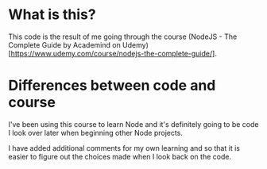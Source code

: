 # What is this?

This code is the result of me going through the course (NodeJS - The Complete Guide by Academind on Udemy)[https://www.udemy.com/course/nodejs-the-complete-guide/].

# Differences between code and course

I've been using this course to learn Node and it's definitely going to be code I look over later when beginning other Node projects. 

I have added additional comments for my own learning and so that it is easier to figure out the choices made when I look back on the code.